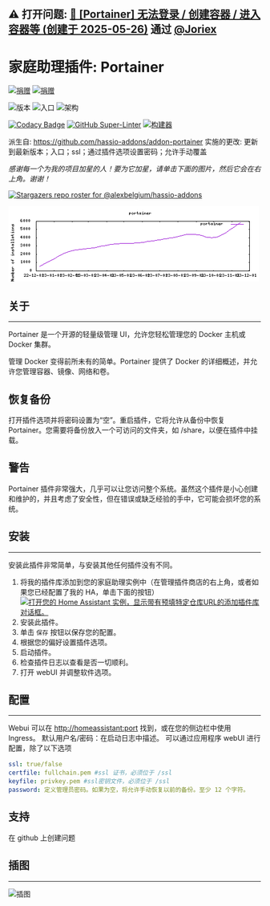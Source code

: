 ## &#9888; 打开问题: [🐛 [Portainer] 无法登录 / 创建容器 / 进入容器等 (创建于 2025-05-26)](https://github.com/alexbelgium/hassio-addons/issues/1877) 通过 [@Joriex](https://github.com/Joriex)

# 家庭助理插件: Portainer

[![捐赠][donation-badge]](https://www.buymeacoffee.com/alexbelgium)
[![捐赠][paypal-badge]](https://www.paypal.com/donate/?hosted_button_id=DZFULJZTP3UQA)

![版本](https://img.shields.io/badge/dynamic/json?label=Version&query=%24.version&url=https%3A%2F%2Fraw.githubusercontent.com%2Falexbelgium%2Fhassio-addons%2Fmaster%2Fportainer%2Fconfig.json)
![入口](https://img.shields.io/badge/dynamic/json?label=Ingress&query=%24.ingress&url=https%3A%2F%2Fraw.githubusercontent.com%2Falexbelgium%2Fhassio-addons%2Fmaster%2Fportainer%2Fconfig.json)
![架构](https://img.shields.io/badge/dynamic/json?color=success&label=Arch&query=%24.arch&url=https%3A%2F%2Fraw.githubusercontent.com%2Falexbelgium%2Fhassio-addons%2Fmaster%2Fportainer%2Fconfig.json)

[![Codacy Badge](https://app.codacy.com/project/badge/Grade/9c6cf10bdbba45ecb202d7f579b5be0e)](https://www.codacy.com/gh/alexbelgium/hassio-addons/dashboard?utm_source=github.com&utm_medium=referral&utm_content=alexbelgium/hassio-addons&utm_campaign=Badge_Grade)
[![GitHub Super-Linter](https://img.shields.io/github/actions/workflow/status/alexbelgium/hassio-addons/weekly-supelinter.yaml?label=Lint%20code%20base)](https://github.com/alexbelgium/hassio-addons/actions/workflows/weekly-supelinter.yaml)
[![构建器](https://img.shields.io/github/actions/workflow/status/alexbelgium/hassio-addons/onpush_builder.yaml?label=Builder)](https://github.com/alexbelgium/hassio-addons/actions/workflows/onpush_builder.yaml)

[donation-badge]: https://img.shields.io/badge/Buy%20me%20a%20coffee%20(no%20paypal)-%23d32f2f?logo=buy-me-a-coffee&style=flat&logoColor=white
[paypal-badge]: https://img.shields.io/badge/Buy%20me%20a%20coffee%20with%20Paypal-0070BA?logo=paypal&style=flat&logoColor=white

派生自: https://github.com/hassio-addons/addon-portainer
实施的更改: 更新到最新版本；入口；ssl；通过插件选项设置密码；允许手动覆盖

_感谢每一个为我的项目加星的人！要为它加星，请单击下面的图片，然后它会在右上角。谢谢！_

[![Stargazers repo roster for @alexbelgium/hassio-addons](https://raw.githubusercontent.com/alexbelgium/hassio-addons/master/.github/stars2.svg)](https://github.com/alexbelgium/hassio-addons/stargazers)

![下载演变](https://raw.githubusercontent.com/alexbelgium/hassio-addons/master/portainer/stats.png)

## 关于

---

Portainer 是一个开源的轻量级管理 UI，允许您轻松管理您的 Docker 主机或 Docker 集群。

管理 Docker 变得前所未有的简单。Portainer 提供了 Docker 的详细概述，并允许您管理容器、镜像、网络和卷。

## 恢复备份

打开插件选项并将密码设置为“空”。重启插件，它将允许从备份中恢复 Portainer。您需要将备份放入一个可访问的文件夹，如 /share，以便在插件中挂载。

## 警告

Portainer 插件非常强大，几乎可以让您访问整个系统。虽然这个插件是小心创建和维护的，并且考虑了安全性，但在错误或缺乏经验的手中，它可能会损坏您的系统。

## 安装

---

安装此插件非常简单，与安装其他任何插件没有不同。

1. 将我的插件库添加到您的家庭助理实例中（在管理插件商店的右上角，或者如果您已经配置了我的 HA，单击下面的按钮）
   [![打开您的 Home Assistant 实例，显示带有预填特定仓库URL的添加插件库对话框。](https://my.home-assistant.io/badges/supervisor_add_addon_repository.svg)](https://my.home-assistant.io/redirect/supervisor_add_addon_repository/?repository_url=https%3A%2F%2Fgithub.com%2Falexbelgium%2Fhassio-addons)
2. 安装此插件。
3. 单击 `保存` 按钮以保存您的配置。
4. 根据您的偏好设置插件选项。
5. 启动插件。
6. 检查插件日志以查看是否一切顺利。
7. 打开 webUI 并调整软件选项。

## 配置

---

Webui 可以在 <http://homeassistant:port> 找到，或在您的侧边栏中使用 Ingress。
默认用户名/密码：在启动日志中描述。
可以通过应用程序 webUI 进行配置，除了以下选项

```yaml
ssl: true/false
certfile: fullchain.pem #ssl 证书，必须位于 /ssl
keyfile: privkey.pem #ssl密钥文件，必须位于 /ssl
password: 定义管理员密码。如果为空，将允许手动恢复以前的备份。至少 12 个字符。
```

## 支持

在 github 上创建问题

## 插图

---

![插图](https://github.com/hassio-addons/addon-portainer/raw/main/images/screenshot.png)